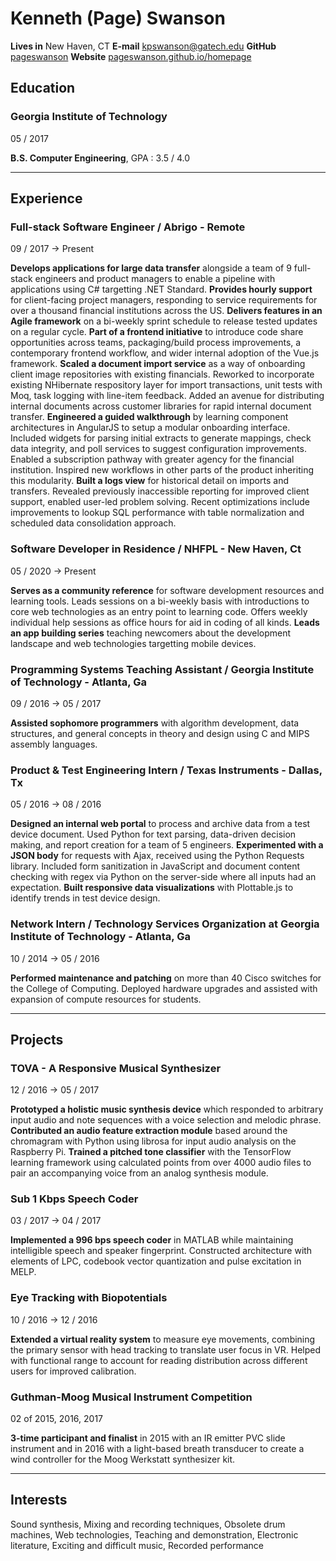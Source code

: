# Kenneth (Page) Swanson
__Lives in__
New Haven, CT
__E-mail__
[kpswanson@gatech.edu](mailto:kpswanson@gatech.edu)
__GitHub__
[pageswanson](https://github.com/pageswanson)
__Website__
[pageswanson.github.io/homepage](https://pageswanson.github.io/homepage)

## Education

### Georgia Institute of Technology
<span>05 / 2017</span>

__B.S. Computer Engineering__, GPA : 3.5 / 4.0

------

## Experience

### Full-stack Software Engineer / Abrigo - Remote
<span>09 / 2017 → Present</span>

__Develops applications for large data transfer__ alongside a team of 9 full-stack engineers and product managers to enable a pipeline with applications using C# targetting .NET Standard. __Provides hourly support__ for client-facing project managers, responding to service requirements for over a thousand financial institutions across the US. __Delivers features in an Agile framework__ on a bi-weekly sprint schedule to release tested updates on a regular cycle. __Part of a frontend initiative__ to introduce code share opportunities across teams, packaging/build process improvements, a contemporary frontend workflow, and wider internal adoption of the Vue.js framework. __Scaled a document import service__ as a way of onboarding client image repositories with existing financials. Reworked to incorporate existing NHibernate respository layer for import transactions, unit tests with Moq, task logging with line-item feedback. Added an avenue for distributing internal documents across customer libraries for rapid internal document transfer. __Engineered a guided walkthrough__ by learning component architectures in AngularJS to setup a modular onboarding interface. Included widgets for parsing initial extracts to generate mappings, check data integrity, and poll services to suggest configuration improvements. Enabled a subscription pathway with greater agency for the financial institution. Inspired new workflows in other parts of the product inheriting this modularity. __Built a logs view__ for historical detail on imports and transfers. Revealed previously inaccessible reporting for improved client support, enabled user-led problem solving. Recent optimizations include improvements to lookup SQL performance with table normalization and scheduled data consolidation approach.

### Software Developer in Residence / NHFPL - New Haven, Ct
<span>05 / 2020 → Present</span>

__Serves as a community reference__ for software development resources and learning tools. Leads sessions on a bi-weekly basis with introductions to core web technologies as an entry point to learning code. Offers weekly individual help sessions as office hours for aid in coding of all kinds. __Leads an app building series__ teaching newcomers about the development landscape and web technologies targetting mobile devices.

### Programming Systems Teaching Assistant / Georgia Institute of Technology - Atlanta, Ga
<span>09 / 2016 → 05 / 2017</span>

__Assisted sophomore programmers__ with algorithm development, data structures, and general concepts in theory and design using C and MIPS assembly languages.

### Product & Test Engineering Intern / Texas Instruments - Dallas, Tx
<span>05 / 2016 → 08 / 2016</span>

__Designed an internal web portal__ to process and archive data from a test device document. Used Python for text parsing, data-driven decision making, and report creation for a team of 5 engineers. __Experimented with a JSON body__ for requests with Ajax, received using the Python Requests library. Included form sanitization in JavaScript and document content checking with regex via Python on the server-side where all inputs had an expectation. __Built responsive data visualizations__ with Plottable.js to identify trends in test device design.

### Network Intern / Technology Services Organization at Georgia Institute of Technology - Atlanta, Ga
<span>10 / 2014 → 05 / 2016</span>

__Performed maintenance and patching__ on more than 40 Cisco switches for the College of Computing. Deployed hardware upgrades and assisted with expansion of compute resources for students.

------

## Projects

### TOVA - A Responsive Musical Synthesizer
<span>12 / 2016 → 05 / 2017</span>

__Prototyped a holistic music synthesis device__ which responded to arbitrary input audio and note sequences with a voice selection and melodic phrase. __Contributed an audio feature extraction module__ based around the chromagram with Python using librosa for input audio analysis on the Raspberry Pi. __Trained a pitched tone classifier__ with the TensorFlow learning framework using calculated points from over 4000 audio files to pair an accompanying voice from an analog synthesis module.

### Sub 1 Kbps Speech Coder
<span>03 / 2017 → 04 / 2017</span>

__Implemented a 996 bps speech coder__ in MATLAB while maintaining intelligible speech and speaker fingerprint. Constructed architecture with elements of LPC, codebook vector quantization and pulse excitation in MELP.

### Eye Tracking with Biopotentials
<span>10 / 2016 → 12 / 2016</span>

__Extended a virtual reality system__ to measure eye movements, combining the primary sensor with head tracking to translate user focus in VR. Helped with functional range to account for reading distribution across different users for improved calibration.

### Guthman-Moog Musical Instrument Competition
<span>02 of 2015, 2016, 2017</span>

__3-time participant and finalist__ in 2015 with an IR emitter PVC slide instrument and in 2016 with a light-based breath transducer to create a wind controller for the Moog Werkstatt synthesizer kit.

------

## Interests
Sound synthesis, Mixing and recording techniques, Obsolete drum machines, Web technologies, Teaching and demonstration, Electronic literature, Exciting and difficult music, Recorded performance
